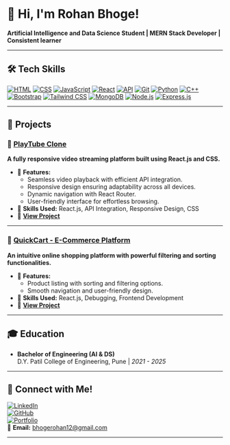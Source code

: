 # 👋 Hi, I'm Rohan Bhoge!  
**Artificial Intelligence and Data Science Student | MERN Stack Developer | Consistent learner**

---

## 🛠️ Tech Skills  
[![HTML](https://img.shields.io/badge/-HTML-E34F26?logo=html5&logoColor=white&style=flat-square)](https://www.linkedin.com/in/ganeshyevle/)
[![CSS](https://img.shields.io/badge/-CSS-1572B6?logo=css3&logoColor=white&style=flat-square)](https://www.linkedin.com/in/ganeshyevle/)
[![JavaScript](https://img.shields.io/badge/-JavaScript-F7DF1E?logo=javascript&logoColor=black&style=flat-square)](https://www.linkedin.com/in/ganeshyevle/)
[![React](https://img.shields.io/badge/-React-61DAFB?logo=react&logoColor=black&style=flat-square)](https://www.linkedin.com/in/ganeshyevle/)
[![API](https://img.shields.io/badge/-API-6E9F00?style=flat-square)](https://www.linkedin.com/in/ganeshyevle/)
[![Git](https://img.shields.io/badge/-Git-F05032?logo=git&logoColor=white&style=flat-square)](https://www.linkedin.com/in/ganeshyevle/)
[![Python](https://img.shields.io/badge/-Python-3776AB?logo=python&logoColor=white&style=flat-square)](https://www.linkedin.com/in/ganeshyevle/)
[![C++](https://img.shields.io/badge/-C++-00599C?logo=cplusplus&logoColor=white&style=flat-square)](https://www.linkedin.com/in/ganeshyevle/)
[![Bootstrap](https://img.shields.io/badge/-Bootstrap-563D7C?logo=bootstrap&logoColor=white&style=flat-square)](https://www.linkedin.com/in/ganeshyevle/)
[![Tailwind CSS](https://img.shields.io/badge/-Tailwind%20CSS-06B6D4?logo=tailwindcss&logoColor=white&style=flat-square)](https://www.linkedin.com/in/ganeshyevle/)
[![MongoDB](https://img.shields.io/badge/-MongoDB-47A248?logo=mongodb&logoColor=white&style=flat-square)](https://www.linkedin.com/in/ganeshyevle/)
[![Node.js](https://img.shields.io/badge/-Node.js-339933?logo=node.js&logoColor=white&style=flat-square)](https://www.linkedin.com/in/ganeshyevle/)
[![Express.js](https://img.shields.io/badge/-Express.js-000000?logo=express&logoColor=white&style=flat-square)](https://www.linkedin.com/in/ganeshyevle/)

---

## 🌟 Projects  

### 🎥 [PlayTube Clone](https://rohanbhoge.github.io/youtube-clone/)  
**A fully responsive video streaming platform built using React.js and CSS.**  
- 📌 **Features:**
  - Seamless video playback with efficient API integration.  
  - Responsive design ensuring adaptability across all devices.  
  - Dynamic navigation with React Router.  
  - User-friendly interface for effortless browsing.  
- 🔑 **Skills Used:** React.js, API Integration, Responsive Design, CSS  
- 📂 **[View Project](https://rohanbhoge.github.io/youtube-clone/)**  

---

### 🛒 [QuickCart - E-Commerce Platform](https://rohanbhoge.github.io/quackart/)  
**An intuitive online shopping platform with powerful filtering and sorting functionalities.**  
- 📌 **Features:**
  - Product listing with sorting and filtering options.  
  - Smooth navigation and user-friendly design.  
- 🔑 **Skills Used:** React.js, Debugging, Frontend Development  
- 📂 **[View Project](https://rohanbhoge.github.io/quackart/)**  

---

## 🎓 Education  
- **Bachelor of Engineering (AI & DS)**  
  D.Y. Patil College of Engineering, Pune | *2021 - 2025*  

---

## 🤝 Connect with Me!  
[![LinkedIn](https://img.shields.io/badge/-LinkedIn-0077B5?logo=linkedin&logoColor=white&style=flat-square)](https://www.linkedin.com/in/rohanbhoge/)  
[![GitHub](https://img.shields.io/badge/-GitHub-181717?logo=github&logoColor=white&style=flat-square)](https://github.com/RohanBhoge)  
[![Portfolio](https://img.shields.io/badge/-Portfolio-blue?style=flat-square)](https://rohanbhoge.github.io/)  
📧 **Email:** [bhogerohan12@gmail.com](mailto:bhogerohan12@gmail.com)

---
